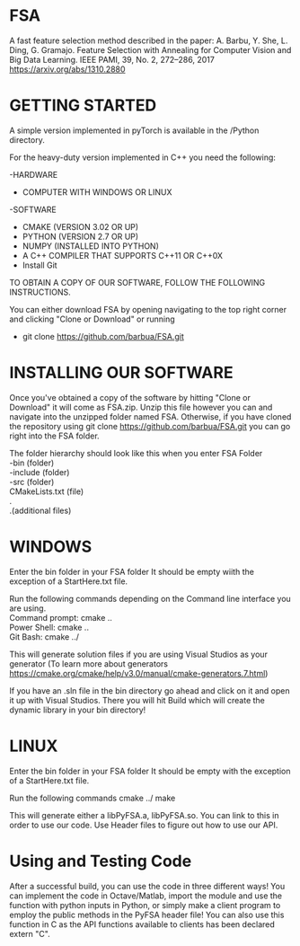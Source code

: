 # FSA
A fast feature selection method described in the paper:
A. Barbu, Y. She, L. Ding, G. Gramajo. Feature Selection with Annealing for Computer Vision and Big Data Learning. IEEE PAMI, 39, No. 2, 272–286, 2017
https://arxiv.org/abs/1310.2880

# GETTING STARTED

A simple version implemented in pyTorch is available in the /Python directory.

For the heavy-duty version implemented in C++ you need the following:

-HARDWARE
 - COMPUTER WITH WINDOWS OR LINUX
 
-SOFTWARE
  - CMAKE (VERSION 3.02 OR UP)
  - PYTHON (VERSION 2.7 OR UP)
  - NUMPY (INSTALLED INTO PYTHON) 
  - A C++ COMPILER THAT SUPPORTS C++11 OR C++0X
  - Install Git 
  
 TO OBTAIN A COPY OF OUR SOFTWARE, FOLLOW THE FOLLOWING INSTRUCTIONS. 

You can either download FSA by opening navigating to the top right corner and clicking "Clone or Download"
or running 
- git clone https://github.com/barbua/FSA.git

# INSTALLING OUR SOFTWARE

Once you've obtained a copy of the software by hitting "Clone or Download" it will come as FSA.zip. 
Unzip this file however you can and navigate into the unzipped folder named FSA.
Otherwise, if you have cloned the repository using git clone https://github.com/barbua/FSA.git
you can go right into the FSA folder. 

The folder hierarchy should look like this when you enter FSA Folder                                                                                                                                                    
    -bin                        (folder)                                                                                     
    -include                    (folder)                                                                                     
    -src                        (folder)                                                                                     
    CMakeLists.txt              (file)                                                                                       
    .                                                                                                                         
    .(additional files)                                                                                                       
                                                                                                                              
 # WINDOWS
 
 Enter the bin folder in your FSA folder
 It should be empty wiith the exception of a StartHere.txt file. 

Run the following commands depending on the Command line interface you are using.                                                      
Command prompt: cmake ..\
Power Shell: cmake ..\
Git Bash: cmake ../

This will generate solution files if you are using Visual Studios as your generator
(To learn more about generators https://cmake.org/cmake/help/v3.0/manual/cmake-generators.7.html)

If you have an .sln file in the bin directory go ahead and click on it and open it up with Visual Studios. 
There you will hit Build which will create the dynamic library in your bin directory!

# LINUX
Enter the bin folder in your FSA folder
It should be empty with the exception of a StartHere.txt file. 

Run the following commands 
cmake ../
make

This will generate either a libPyFSA.a, libPyFSA.so. 
You can link to this in order to use our code. Use Header files to 
figure out how to use our API. 

# Using and Testing Code
After a successful build, you can use the code in three different ways! You can implement the code in Octave/Matlab, import the module and use the function with python inputs in Python, or simply make a client program to employ the public methods in the PyFSA header file! You can also use this function in C as the API functions available to clients has been declared extern "C".
